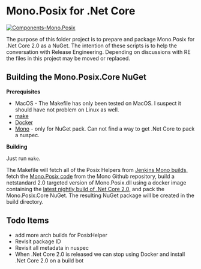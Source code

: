Mono.Posix for .Net Core
========================

[![Components-Mono.Posix][7]][8]

The purpose of this folder project is to prepare and package Mono.Posix for 
.Net Core 2.0 as a NuGet.  The intention of these scripts is to help the 
conversation with Release Engineering.  Depending on discussions with RE the files
in this project may be moved or replaced.  

Building the Mono.Posix.Core NuGet
----------------------------------

**Prerequisites**

- MacOS - The Makefile has only been tested on MacOS.  I suspect it should have not problem on Linux as well.
- [make][1]
- [Docker][2]
- [Mono][3] - only for NuGet pack.  Can not find a way to get .Net Core to pack a nuspec.

**Building**

Just run `make`.

The Makefile will fetch all of the Posix Helpers from [Jenkins Mono builds,][4] fetch the [Mono.Posix code][5] from the Mono Github repository, build a netstandard 2.0 targeted version of Mono.Posix.dll using a docker image containing the [latest nightly build of .Net Core 2.0,][6] and pack the Mono.Posix.Core NuGet.  The resulting NuGet package will be created in the build directory.

Todo Items
-----------------------

 - add more arch builds for PosixHelper
 - Revisit package ID
 - Revisit all metadata in nuspec
 - When .Net Core 2.0 is released we can stop using Docker and install .Net Core 2.0 on a build bot

[1]: http://stackoverflow.com/a/10265766
[2]: https://www.docker.com/
[3]: http://www.mono-project.com/download/#download-mac
[4]: https://jenkins.mono-project.com/view/All/job/ng-extract-libmonoposixhelper/
[5]: https://github.com/mono/mono/tree/master/mcs/class/Mono.Posix
[6]: https://hub.docker.com/r/microsoft/dotnet-nightly/
[7]: https://jenkins.mono-project.com/view/Components/job/Components-Mono.Posix/badge/icon
[8]: https://jenkins.mono-project.com/view/Components/job/Components-Mono.Posix